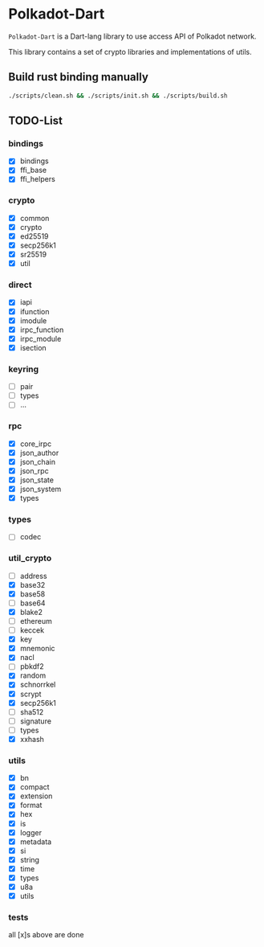 # Polkadot-Dart

`Polkadot-Dart` is a Dart-lang library to use access API of Polkadot network.

This library contains a set of crypto libraries and implementations of utils.


## Build rust binding manually

```bash
./scripts/clean.sh && ./scripts/init.sh && ./scripts/build.sh
```


## TODO-List
### bindings
* [x] bindings
* [x] ffi_base
* [x] ffi_helpers

### crypto
* [x] common
* [x] crypto
* [x] ed25519
* [x] secp256k1
* [x] sr25519
* [x] util

### direct
* [x] iapi
* [x] ifunction
* [x] imodule
* [x] irpc_function
* [x] irpc_module
* [x] isection

### keyring
* [ ] pair
* [ ] types
* [ ] ...

### rpc
* [x] core_irpc
* [x] json_author
* [x] json_chain
* [x] json_rpc
* [x] json_state
* [x] json_system
* [x] types

### types
* [ ] codec

### util_crypto
* [ ] address
* [x] base32
* [x] base58
* [ ] base64
* [x] blake2
* [ ] ethereum
* [ ] keccek
* [x] key
* [x] mnemonic
* [x] nacl
* [ ] pbkdf2
* [x] random
* [x] schnorrkel
* [x] scrypt
* [x] secp256k1
* [ ] sha512
* [ ] signature
* [ ] types
* [x] xxhash

### utils
* [x] bn
* [x] compact
* [x] extension
* [x] format
* [x] hex
* [x] is
* [x] logger
* [x] metadata
* [x] si
* [x] string
* [x] time
* [x] types
* [x] u8a
* [x] utils

### tests
all [x]s above are done






